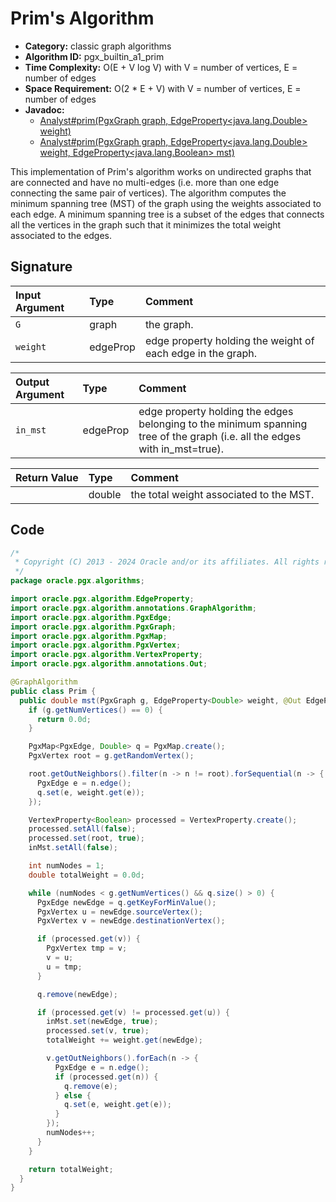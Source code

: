 # Prim's Algorithm

- **Category:** classic graph algorithms
- **Algorithm ID:** pgx_builtin_a1_prim
- **Time Complexity:** O(E + V log V) with V = number of vertices, E = number of edges
- **Space Requirement:** O(2 * E + V) with V = number of vertices, E = number of edges
- **Javadoc:**
  - [Analyst#prim(PgxGraph graph, EdgeProperty<java.lang.Double> weight)](https://docs.oracle.com/en/database/oracle/property-graph/24.3/spgjv/oracle/pgx/api/Analyst.html#prim_oracle_pgx_api_PgxGraph_oracle_pgx_api_EdgeProperty_)
  - [Analyst#prim(PgxGraph graph, EdgeProperty<java.lang.Double> weight, EdgeProperty<java.lang.Boolean> mst)](https://docs.oracle.com/en/database/oracle/property-graph/24.3/spgjv/oracle/pgx/api/Analyst.html#prim_oracle_pgx_api_PgxGraph_oracle_pgx_api_EdgeProperty_oracle_pgx_api_EdgeProperty_)

This implementation of Prim's algorithm works on undirected graphs that are connected and have no multi-edges (i.e. more than one edge connecting the same pair of vertices). The algorithm computes the minimum spanning tree (MST) of the graph using the weights associated to each edge. A minimum spanning tree is a subset of the edges that connects all the vertices in the graph such that it minimizes the total weight associated to the edges.

## Signature

| Input Argument | Type | Comment |
| :--- | :--- | :--- |
| `G` | graph | the graph. |
| `weight` | edgeProp<double> | edge property holding the weight of each edge in the graph. |

| Output Argument | Type | Comment |
| :--- | :--- | :--- |
| `in_mst` | edgeProp<bool> | edge property holding the edges belonging to the minimum spanning tree of the graph (i.e. all the edges with in_mst=true). |

| Return Value | Type | Comment |
| :--- | :--- | :--- |
| | double | the total weight associated to the MST. |

## Code

```java
/*
 * Copyright (C) 2013 - 2024 Oracle and/or its affiliates. All rights reserved.
 */
package oracle.pgx.algorithms;

import oracle.pgx.algorithm.EdgeProperty;
import oracle.pgx.algorithm.annotations.GraphAlgorithm;
import oracle.pgx.algorithm.PgxEdge;
import oracle.pgx.algorithm.PgxGraph;
import oracle.pgx.algorithm.PgxMap;
import oracle.pgx.algorithm.PgxVertex;
import oracle.pgx.algorithm.VertexProperty;
import oracle.pgx.algorithm.annotations.Out;

@GraphAlgorithm
public class Prim {
  public double mst(PgxGraph g, EdgeProperty<Double> weight, @Out EdgeProperty<Boolean> inMst) {
    if (g.getNumVertices() == 0) {
      return 0.0d;
    }

    PgxMap<PgxEdge, Double> q = PgxMap.create();
    PgxVertex root = g.getRandomVertex();

    root.getOutNeighbors().filter(n -> n != root).forSequential(n -> {
      PgxEdge e = n.edge();
      q.set(e, weight.get(e));
    });

    VertexProperty<Boolean> processed = VertexProperty.create();
    processed.setAll(false);
    processed.set(root, true);
    inMst.setAll(false);

    int numNodes = 1;
    double totalWeight = 0.0d;

    while (numNodes < g.getNumVertices() && q.size() > 0) {
      PgxEdge newEdge = q.getKeyForMinValue();
      PgxVertex u = newEdge.sourceVertex();
      PgxVertex v = newEdge.destinationVertex();

      if (processed.get(v)) {
        PgxVertex tmp = v;
        v = u;
        u = tmp;
      }

      q.remove(newEdge);

      if (processed.get(v) != processed.get(u)) {
        inMst.set(newEdge, true);
        processed.set(v, true);
        totalWeight += weight.get(newEdge);

        v.getOutNeighbors().forEach(n -> {
          PgxEdge e = n.edge();
          if (processed.get(n)) {
            q.remove(e);
          } else {
            q.set(e, weight.get(e));
          }
        });
        numNodes++;
      }
    }

    return totalWeight;
  }
}
```
